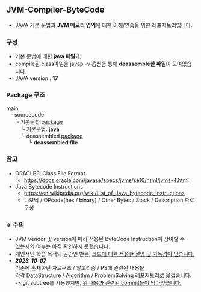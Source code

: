 ## JVM-Compiler-ByteCode

- JAVA 기본 문법과 **JVM 메모리 영역**에 대한 이해/연습울 위한 레포지토리입니다.

### 구성

- 기본 문법에 대한 **java 파일**과,
- compile된 class파일을 javap -v 옵션을 통해 **deassemble한 파일**이 모여있습니다.
- JAVA version : **17**

### Package 구조

main  
&nbsp;&nbsp;└ sourcecode  
&nbsp;&nbsp;&nbsp;&nbsp;&nbsp;&nbsp;└ 기본문법 <U>package</U>  
&nbsp;&nbsp;&nbsp;&nbsp;&nbsp;&nbsp;&nbsp;&nbsp;&nbsp;&nbsp;└ 기본문법. **java**  
&nbsp;&nbsp;&nbsp;&nbsp;&nbsp;&nbsp;&nbsp;&nbsp;&nbsp;&nbsp;└ deassembled <U>package</U>  
&nbsp;&nbsp;&nbsp;&nbsp;&nbsp;&nbsp;&nbsp;&nbsp;&nbsp;&nbsp;&nbsp;&nbsp;&nbsp;&nbsp;&nbsp;└ **deassembled file**  


### 참고
* ORACLE의 Class File Format
    * https://docs.oracle.com/javase/specs/jvms/se10/html/jvms-4.html
* Java Bytecode Instructions
    * https://en.wikipedia.org/wiki/List_of_Java_bytecode_instructions
    * 니모닉 / OPcode(hex / binary) / Other Bytes / Stack / Description 으로 구성

### **※ 주의**
* JVM vendor 및 version에 따라 적용된 ByteCode Instruction이 상이할 수</br>
  있는지의 여부는 아직 확인하지 못했습니다.
* 개인적인 학습 목적의 공간인 만큼, <U>코드에 대한 적절한 설명 및 가독성이 낮습니다.</U>
* ***2023-10-07***</br> 기존에 혼재하던 자료구조 / 알고리즘 / PS에 관련된 내용을 </br>
  각각 DataStructure / Algorithm / ProblemSolving 레포지토리로 옮겼습니다. </br>
  -> git subtree를 사용했지만, <U>위 내용과 관련된 commit들이 남아있습니다.</U>
